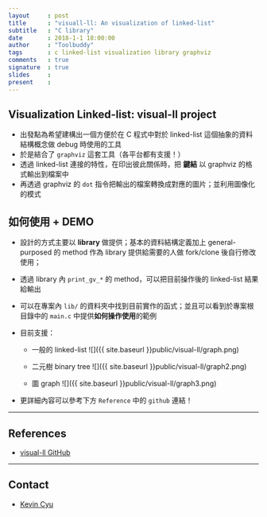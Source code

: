```yaml
---
layout     : post
title      : "visuall-ll: An visualization of linked-list"
subtitle   : "C library"
date       : 2018-1-1 18:00:00
author     : "Toolbuddy"
tags       : c linked-list visualization library graphviz
comments   : true
signature  : true
slides     : 
present    : 
---
```


## Visualization Linked-list: **visual-ll** project

* 出發點為希望建構出一個方便於在 C 程式中對於 linked-list 這個抽象的資料結構概念做 debug 時使用的工具
* 於是結合了 `graphviz` 這套工具（各平台都有支援！）
* 透過 linked-list 連接的特性，在印出彼此關係時，把 **鍵結** 以 graphviz 的格式輸出到檔案中
* 再透過 graphviz 的 `dot` 指令把輸出的檔案轉換成對應的圖片；並利用圖像化的模式

## 如何使用 + DEMO

* 設計的方式主要以 **library** 做提供；基本的資料結構定義加上 general-purposed 的 method 作為 library 提供給需要的人做 fork/clone 後自行修改使用；
* 透過 library 內 `print_gv_*` 的 method，可以把目前操作後的 linked-list 結果給輸出
* 可以在專案內 `lib/` 的資料夾中找到目前實作的函式；並且可以看到於專案根目錄中的 `main.c` 中提供**如何操作使用**的範例
* 目前支援：
    * 一般的 linked-list
    ![]({{ site.baseurl }}public/visual-ll/graph.png)

    * 二元樹 binary tree
    ![]({{ site.baseurl }}public/visual-ll/graph2.png)

    * 圖 graph
    ![]({{ site.baseurl }}public/visual-ll/graph3.png)
    
* 更詳細內容可以參考下方 `Reference` 中的 `github` 連結！


---
## References

* [visual-ll GitHub](https://github.com/toolbuddy/visual-ll)

---
## Contact

* [Kevin Cyu](https://kevinbird61.github.io/Intro/)